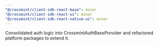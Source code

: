 ```yaml
---
"@crossmint/client-sdk-react-base": minor
"@crossmint/client-sdk-react-ui": minor
"@crossmint/client-sdk-react-native-ui": minor
---
```


Consolidated auth logic into CrossmintAuthBaseProvider and refactored platform packages to extend it.
